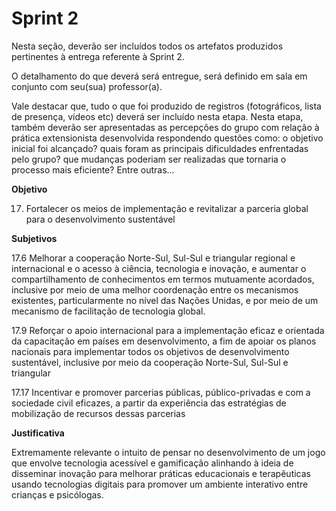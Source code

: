 # Sprint 2

Nesta seção, deverão ser incluídos todos os artefatos produzidos pertinentes à entrega referente à Sprint 2.

O detalhamento do que deverá será entregue, será definido em sala em conjunto com seu(sua) professor(a).

Vale destacar que, tudo o que foi produzido de registros (fotográficos, lista de presença, vídeos etc) deverá ser incluído nesta etapa. Nesta etapa, também deverão ser apresentadas as percepções do grupo com relação à prática extensionista desenvolvida respondendo questões como: o objetivo inicial foi alcançado? quais foram as principais dificuldades enfrentadas pelo grupo? que mudanças poderiam ser realizadas que tornaria o processo mais eficiente? Entre outras...

**Objetivo**

17. Fortalecer os meios de implementação e revitalizar a parceria global para o desenvolvimento sustentável

**Subjetivos** 

17.6 Melhorar a cooperação Norte-Sul, Sul-Sul e triangular regional e internacional e o acesso à ciência, tecnologia e inovação, e aumentar o compartilhamento de conhecimentos em termos mutuamente acordados, inclusive por meio de uma melhor coordenação entre os mecanismos existentes, particularmente no nível das Nações Unidas, e por meio de um mecanismo de facilitação de tecnologia global.

17.9 Reforçar o apoio internacional para a implementação eficaz e orientada da capacitação em países em desenvolvimento, a fim de apoiar os planos nacionais para implementar todos os objetivos de desenvolvimento sustentável, inclusive por meio da cooperação Norte-Sul, Sul-Sul e triangular

17.17 Incentivar e promover parcerias públicas, público-privadas e com a sociedade civil eficazes, a partir da experiência das estratégias de mobilização de recursos dessas parcerias


**Justificativa**

Extremamente relevante o intuito de pensar no desenvolvimento de um jogo que envolve tecnologia acessível e gamificação alinhando à ideia de disseminar inovação para melhorar práticas educacionais e terapêuticas usando tecnologias digitais para promover um ambiente interativo entre crianças e psicólogas.

